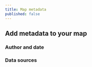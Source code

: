 ```yaml
---
title: Map metadata
published: false
---
```


## Add metadata to your map

### Author and date


### Data sources
